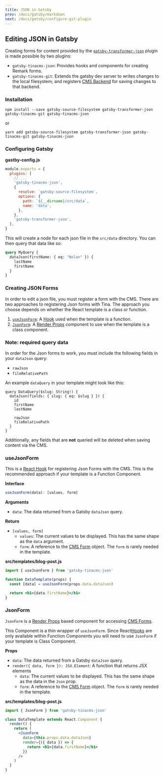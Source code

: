 ```yaml
---
title: JSON in Gatsby
prev: /docs/gatsby/markdown
next: /docs/gatsby/configure-git-plugin
---
```


## Editing JSON in Gatsby

Creating forms for content provided by the [`gatsby-transformer-json`](https://github.com/gatsbyjs/gatsby/tree/master/packages/gatsby-transformer-json) plugin is made possible by two plugins:

- `gatsby-tinacms-json`: Provides hooks and components for creating Remark forms.
- `gatsby-tinacms-git`: Extends the gatsby dev server to writes changes to the local filesystem;
  and registers [CMS Backend](../concepts/backends.md) for saving changes to that backend.

### Installation

```
npm install --save gatsby-source-filesystem gatsby-transformer-json gatsby-tinacms-git gatsby-tinacms-json
```

or

```
yarn add gatsby-source-filesystem gatsby-transformer-json gatsby-tinacms-git gatsby-tinacms-json
```

### Configuring Gatsby

**gastby-config.js**

```javascript
module.exports = {
  plugins: [
    // ...
    'gatsby-tinacms-json',
    {
      resolve: `gatsby-source-filesystem`,
      options: {
        path: `${__dirname}/src/data`,
        name: 'data',
      },
    },
    'gatsby-transformer-json',
  ],
}
```

This will create a node for each json file in the `src/data` directory. You can then query that data like so:

```graphql
query MyQuery {
  dataJson(firstName: { eq: "Nolan" }) {
    lastName
    firstName
  }
}
```

### Creating JSON Forms

In order to edit a json file, you must register a form with the CMS. There are two approaches to registering Json forms with Tina. The approach you choose depends on whether the React template is a class or function.

1. [`useJsonForm`](#useJsonForm): A [Hook](https://reactjs.org/docs/hooks-intro.html) used when the template is a function.
1. [`JsonForm`](#JsonForm): A [Render Props](https://reactjs.org/docs/render-props.html#use-render-props-for-cross-cutting-concerns) component to use when the template is a class component.

### Note: required query data

In order for the Json forms to work, you must include the following fields in your `dataJson` query:

- `rawJson`
- `fileRelativePath`

An example `dataQuery` in your template might look like this:

```
query DataQuery($slug: String!) {
  dataJson(fields: { slug: { eq: $slug } }) {
    id
    firstName
    lastName

    rawJson
    fileRelativePath
  }
}
```

Additionally, any fields that are **not** queried will be deleted when saving content via the CMS.

### useJsonForm

This is a [React Hook](https://reactjs.org/docs/hooks-intro.html) for registering Json Forms with the CMS.
This is the recommended approach if your template is a Function Component.

**Interface**

```typescript
useJsonForm(data): [values, form]
```

**Arguments**

- `data`: The data returned from a Gatsby `dataJson` query.

**Return**

- `[values, form]`
  - `values`: The current values to be displayed. This has the same shape as the `data` argument.
  - `form`: A reference to the [CMS Form](../concepts/forms.md) object. The `form` is rarely needed in the template.

**src/templates/blog-post.js**

```jsx
import { useJsonForm } from 'gatsby-tinacms-json'

function DataTemplate(props) {
  const [data] = useJsonForm(props.data.dataJson)

  return <h1>{data.firstName}</h1>
}
```

### JsonForm

`JsonForm` is a [Render Props](https://reactjs.org/docs/render-props.html#use-render-props-for-cross-cutting-concerns)
based component for accessing [CMS Forms](../concepts/forms.md).

This Component is a thin wrapper of `useJsonForm`. Since React[Hooks](https://reactjs.org/docs/hooks-intro.html) are
only available within Function Components you will need to use `JsonForm` if your template is Class Component.

**Props**

- `data`: The data returned from a Gatsby `dataJson` query.
- `render({ data, form }): JSX.Element`: A function that returns JSX elements
  - `data`: The current values to be displayed. This has the same shape as the data in the `Json` prop.
  - `form`: A reference to the [CMS Form](../concepts/forms.md) object. The `form` is rarely needed in the template.

**src/templates/blog-post.js**

```jsx
import { JsonForm } from 'gatsby-tinacms-json'

class DataTemplate extends React.Component {
  render() {
    return (
      <JsonForm
        data={this.props.data.dataJson}
        render={({ data }) => {
          return <h1>{data.firstName}</h1>
        }}
      />
    )
  }
}
```
